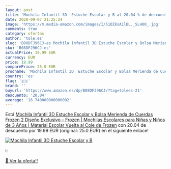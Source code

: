 ```yaml
---
layout: post
title: 'Mochila Infantil 3D  Estuche Escolar y B al 20.04 % de descuento'
date: 2020-09-07 21:25:24
image: 'https://m.media-amazon.com/images/I/51OZksA1lBL._SL400_.jpg'
comments: true
category: ofertas
author: 'tole.es'
slug: 'B08DFJ96CJ-es Mochila Infantil 3D Estuche Escolar y Bolsa Merienda de...'
sku: 'B08DFJ96CJ-es'
actualPrice: 19.99 EUR
currency: EUR
price: 19.99
comparePrice: 25.0 EUR
prodname: 'Mochila Infantil 3D  Estuche Escolar y Bolsa Merienda de Cuerdas Frozen 2 Diseño Exclusivo – Frozen | Mochilas Escolares para Niñas y Niños de 3 Años | Material Escolar Vuelta al Cole de Frozen'
country: 'es'
flag: '🇪🇸'
brand: ''
buyurl: 'https://www.amazon.es/dp/B08DFJ96CJ/?tag=tolees-21'
descuento: '20.04'
average: '16.740000000000002'
---
```


Está [Mochila Infantil 3D  Estuche Escolar y Bolsa Merienda de Cuerdas Frozen 2 Diseño Exclusivo – Frozen | Mochilas Escolares para Niñas y Niños de 3 Años | Material Escolar Vuelta al Cole de Frozen](https://www.amazon.es/dp/B08DFJ96CJ/?tag=tolees-21) con 20.04 de descuento por 19.99 EUR (original: 25.0 EUR) en el siguiente enlace!

[![Mochila Infantil 3D  Estuche Escolar y B](https://m.media-amazon.com/images/I/51OZksA1lBL._SL400_.jpg)](https://www.amazon.es/dp/B08DFJ96CJ/?tag=tolees-21)

ℹ️:


[🛒 Ver la oferta!!](https://www.amazon.es/dp/B08DFJ96CJ/?tag=tolees-21)
